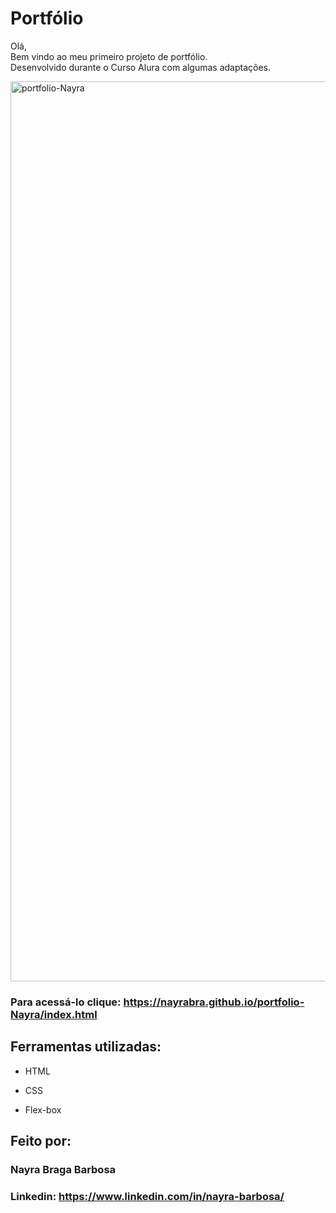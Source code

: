 # Portfólio
Olá, <br> Bem vindo ao meu primeiro projeto de portfólio. <br> Desenvolvido durante o Curso Alura com algumas adaptações.

<img width="1440" alt="portfolio-Nayra" src="https://github.com/nayrabra/portfolio-Nayra/assets/102299426/58872dd3-d8b2-4310-9383-5d57d8a81db0">

### Para acessá-lo clique: https://nayrabra.github.io/portfolio-Nayra/index.html

## Ferramentas utilizadas:

* HTML

* CSS

* Flex-box

## Feito por:

### Nayra Braga Barbosa

### Linkedin: https://www.linkedin.com/in/nayra-barbosa/
